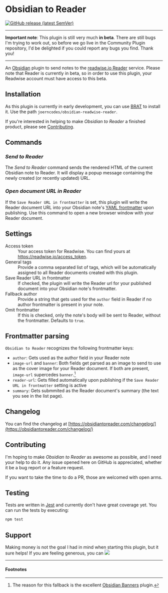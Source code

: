 # Obsidian to Reader

[![GitHub release (latest SemVer)](https://img.shields.io/github/v/release/joerncodes/obsidian-readwise-reader?style=for-the-badge&sort=semver)](https://github.com/joerncodes/obsidian-readwise-reader/releases/latest)

----

**Important note**: This plugin is still very much **in beta**. There are still bugs I'm trying to work out, so before we go live in the Community Plugin repository, I'd be delighted if you could report any bugs you find. Thank you!

----

An [Obsidian](https://obsidian.md) plugin to send notes to the [readwise.io Reader](https://read.readwise.io) service. Please note that Reader is currently in beta, so in order to use this plugin, your Readwise account must have access to this beta.

## Installation

As this plugin is currently in early development, you can use [BRAT](https://github.com/TfTHacker/obsidian42-brat) to install it. Use the path `joerncodes/obsidian-readwise-reader`.

If you're interested in helping to make *Obsidian to Reader* a finished product, please see [Contributing](#contributing).

## Commands

### *Send to Reader*

The *Send to Reader* command sends the rendered HTML of the current Obsidian note to Reader. It will display a popup message containing the newly created (or recently updated) URL.

### *Open document URL in Reader*

If the `Save Reader URL in frontmatter` is set, this plugin will write the Reader document URL into your Obsidian note's [YAML frontmatter](https://help.obsidian.md/Advanced+topics/YAML+front+matter) upon publishing. Use this command to open a new browser window with your Reader document.

## Settings

<dl>
    <dt>Access token</dt>
    <dd>Your access token for Readwise. You can find yours at <a href="https://readwise.io/access_token">https://readwise.io/access_token</a>.</dd>
    <dt>General tags</dt>
    <dd>Provide a comma separated list of tags, which will be automatically assigned to all Reader documents created with this plugin.</dd>
    <dt>Save Reader URL in frontmatter</dt>
    <dd>If checked, the plugin will write the Reader url for your published document into your Obsidian note's frontmatter.</dd>
    <dt>Fallback author</dt>
    <dd>Provide a string that gets used for the <code>author</code> field in Reader if no author frontmatter is present in your note.</dd>
    <dt>Omit frontmatter</dt>
    <dd>If this is checked, only the note's body will be sent to Reader, without the frontmatter. Defaults to <code>true</code>.</code>
</dl>

## Frontmatter parsing

`Obsidian to Reader` recognizes the following frontmatter keys:

- `author`: Gets used as the author field in your Reader note
- `image-url` and `banner`: Both fields get parsed as an image to send to use as the cover image for your Reader document. If both are present, `image-url` supercedes `banner`.[^1]
- `reader-url`: Gets filled automatically upon publishing if the `Save Reader URL in frontmatter` setting is active
- `summary`: Gets submmited as the Reader document's summary (the text you see in the list page).

## Changelog

You can find the changelog at [https://obsidiantoreader.com/changelog/](https://obsidiantoreader.com/changelog/)

## Contributing

I'm hoping to make *Obsidian to Reader* as awesome as possible, and I need your help to do it. Any issue opened here on GitHub is appreciated, whether it be a bug report or a feature request. 

If you want to take the time to do a PR, those are welcomed with open arms.


## Testing

Tests are written in [Jest](https://jestjs.io) and currently don't have great coverage yet. You can run the tests by executing:

```bash
npm test
```

## Support

Making money is not the goal I had in mind when starting this plugin, but it sure helps! If you are feeling generous, you can [![](https://uploads-ssl.webflow.com/5c14e387dab576fe667689cf/61e11d503cc13747866d338b_Button-2-p-1080.png)](https://ko-fi.com/joerndraws)

-----

#### Footnotes 

[^1]: The reason for this fallback is the excellent [Obsidian Banners](https://github.com/noatpad/obsidian-banners) plugin.
